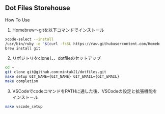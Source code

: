 ## Dot Files Storehouse

How To Use

1. Homebrew〜gitを以下コマンドでインストール

```sh
xcode-select --install
/usr/bin/ruby -e "$(curl -fsSL https://raw.githubusercontent.com/Homebrew/install/master/install)"
brew install git
``` 

2. リポジトリをcloneし、dotfileのセットアップ

```sh
cd ~
git clone git@github.com:mintak21/dotfiles.git
make setup GIT_NAME={GIT_NAME} GIT_EMAIL={GIT_EMAIL}
make completion
```

3. VSCodeでcodeコマンドをPATHに通した後、VSCodeの設定と拡張機能をインストール
```sh
make vscode_setup
```

